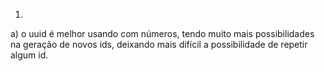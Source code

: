 1.
a) o uuid é melhor usando com números, tendo muito mais possibilidades na geração de novos ids, deixando mais difícil a possibilidade de repetir algum id.